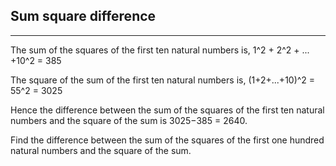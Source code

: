 ## Sum square difference

---

The sum of the squares of the first ten natural numbers is,
1^2 + 2^2 + ... +10^2 = 385

The square of the sum of the first ten natural numbers is,
(1+2+...+10)^2 = 55^2 = 3025

Hence the difference between the sum of the squares of the first ten natural numbers and the square of the sum is 3025−385 = 2640.

Find the difference between the sum of the squares of the first one hundred natural numbers and the square of the sum.